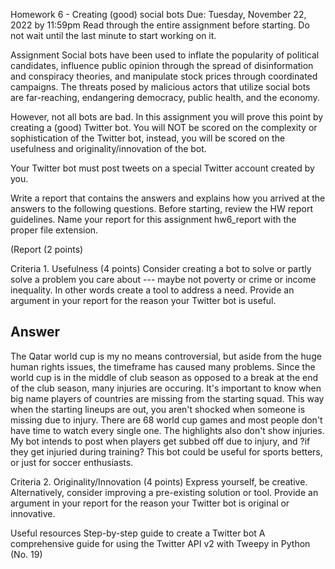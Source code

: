 Homework 6 - Creating (good) social bots
Due: Tuesday, November 22, 2022 by 11:59pm Read through the entire assignment before starting. Do not wait until the last minute to start working on it.

Assignment
Social bots have been used to inflate the popularity of political candidates, influence public opinion through the spread of disinformation and conspiracy theories, and manipulate stock prices through coordinated campaigns. The threats posed by malicious actors that utilize social bots are far-reaching, endangering democracy, public health, and the economy.

However, not all bots are bad. In this assignment you will prove this point by creating a (good) Twitter bot. You will NOT be scored on the complexity or sophistication of the Twitter bot, instead, you will be scored on the usefulness and originality/innovation of the bot.

Your Twitter bot must post tweets on a special Twitter account created by you.

Write a report that contains the answers and explains how you arrived at the answers to the following questions. Before starting, review the HW report guidelines. Name your report for this assignment hw6_report with the proper file extension.

(Report (2 points)

Criteria 1. Usefulness (4 points)
Consider creating a bot to solve or partly solve a problem you care about --- maybe not poverty or crime or income inequality. In other words create a tool to address a need. Provide an argument in your report for the reason your Twitter bot is useful.

## Answer

The Qatar world cup is my no means controversial, but aside from the huge human rights issues, the timeframe has caused many problems. 
Since the world cup is in the middle of club season as opposed to a break at the end of the club season, many injuries are occuring.
It's important to know when big name players of countries are missing from the starting squad. This way when the starting lineups are out, you aren't shocked when someone is missing due to injury.
There are 68 world cup games and most people don't have time to watch every single one. 
The highlights also don't show injuries. 
My bot intends to post when players get subbed off due to injury, and ?if they get injuried during training?
This bot could be useful for sports betters, or just for soccer enthusiasts.


Criteria 2. Originality/Innovation (4 points)
Express yourself, be creative. Alternatively, consider improving a pre-existing solution or tool. Provide an argument in your report for the reason your Twitter bot is original or innovative.

Useful resources
Step-by-step guide to create a Twitter bot
A comprehensive guide for using the Twitter API v2 with Tweepy in Python (No. 19)
